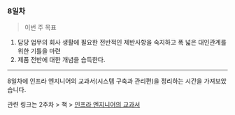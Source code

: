 ### 8일차
> 이번 주 목표

1. 담당 업무의 회사 생활에 필요한 전반적인 제반사항을 숙지하고 폭 넓은 대인관계를 위한 기틀을 마련
2. 제품 전반에 대한 개념을 습득한다.

-----------------------------------------
8일차에 인프라 엔지니어의 교과서(시스템 구축과 관리편)을 정리하는 시간을
가져보았습니다.

관련 링크는 2주차 > 책 > [인프라 엔지니어의 교과서]()
